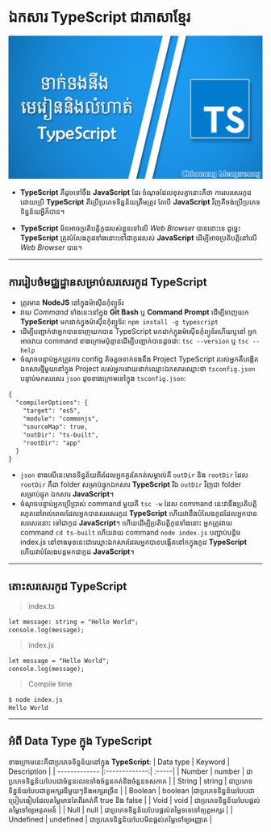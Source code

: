 # ឯកសារ TypeScript ជាភាសាខ្មែរ

![typescript thumbnail](/images/typescript.jpg "TypeScript Tutorial")

- **TypeScript** គឺដូចទៅចឹង **JavaScript** ដែរ ចំណុចដែលខុសគ្នានោះគឺថា ការសរសេរកូដដោយប្រើ **TypeScript** គឺប្រើប្រភេទទិន្នន័យត្រឹមត្រូវ តែបើ **JavaScript** វិញគឺចង់ប្រើប្រភេទទិន្នន័យអ្វីក៏បាន។

- **TypeScript** មិនអាចប្រតិបត្តិកូដរបស់ខ្លួនទៅលើ _Web Browser_ បាននោះទេ ដូច្នេះ **TypeScript** ត្រូវបំលែងកូដទាំងនោះទៅជាកូដរបស់ **JavaScript** ដើម្បីអាចប្រតិបត្តិនៅលើ _Web Browser_ បាន។

---

## ការរៀបចំមជ្ឈដ្ឋានសម្រាប់សរសេរកូដ TypeScript

- ត្រូវមាន **NodeJS** នៅក្នុងម៉ាស៊ីនកុំព្យូទ័រ
- វាយ _Command_ ទាំងនេះនៅក្នុង **Git Bash** ឬ **Command Prompt** ដើម្បីទាញយក **TypeScript** មកដាក់ក្នុងម៉ាស៊ីនកុំព្យូទ័រ: `npm install -g typescript`
- ដើម្បីបញ្ជាក់ថាអ្នកបានទាញយកបាន TypeScript មកដាក់ក្នុងម៉ាស៊ីនកុំព្យូទ័រហើយឬនៅ អ្នកអាចវាយ command ខាងក្រោមប៉ុន្មានដើម្បីបញ្ជាក់បានដូចជា: `tsc --version` ឬ `tsc --help`
- ចំណុចបន្ទាប់អ្នកត្រូវការ config តិចតួចទាក់ទងនឹង Project TypeScript របស់អ្នកគឺបង្កើតឯកសារថ្មីមួយនៅក្នុង Project របស់អ្នកដោយដាក់ឈ្មោះឯកសារឈ្មោះថា `tsconfig.json` បន្ទាប់មកសរសេរ `json` ដូចខាងក្រោមទៅក្នុង `tsconfig.json`:

```
{
  "compilerOptions": {
    "target": "es5",
    "module": "commonjs",
    "sourceMap": true,
    "outDir": "ts-built",
    "rootDir": "app"
  }
}
```

- `json` ខាងលើនេះមានទិន្នន័យពីរដែលអ្នកគួរតែកត់សម្គាល់គឺ `outDir` និង `rootDir` ដែល​ `rootDir` គឺជា folder សម្រាប់ផ្ទុកឯកសារ **TypeScript** រីឯ `outDir` វិញជា folder សម្រាប់ផ្ទុក ឯកសារ **JavaScript**។
- ចំណុចបន្ទាប់អ្នកប្រើប្រាស់ command មួយគឺ `tsc -w` ដែល command នេះវានឹងប្រតិបត្តិរហូតនៅរាល់ពេលដែលអ្នកបានសរសេរកូដ **TypeScript** ហើយវានឹងបំលែងកូដដែលអ្នកបានសរសេរនោះ ទៅជាកូដ **JavaScript**។ ហើយដើម្បីប្រតិបត្តិកូដទាំងនោះ អ្នកត្រូវវាយ command `cd ts-built` ហើយវាយ command `node index.js` បញ្ជាប់បន្តិច index.js នៅខាងមុខនេះជាឈ្មោះឯកសារដែលអ្នកបានបង្កើតនៅកក្នុងកូដ **​TypeScript** ហើយវាបំលែងបន្តមកជាកូដ **JavaScript**។

---

## តោះសរសេរកូដ TypeScript

> index.ts

```
let message: string = "Hello World";
console.log(message);
```

> index.js

```
let message = "Hello World";
console.log(message);
```

> Compile time

```
$ node index.js
Hello World
```

---

## អំពី Data Type ក្នុង TypeScript

ខាងក្រោមនេះគឺជាប្រភេទទិន្នន័យនៅក្នុង **TypeScript**:
| Data type | Keyword | Description |
| ------------- |:-------------:| :-----|
| Number | number | ជាប្រភេទទិន្នន័យបែបជាចំនួនលេខទាំងចំនួនគត់និងចំនួនទសភាគ |
| String | string | ជាប្រភេទទិន្នន័យបែបជាតួអក្សរនីមួយៗនិងអក្សរច្រើន |
| Boolean | boolean |​ ជាប្រភេទទិន្នន័យបែបជាប្រៀបធៀបដែលតម្លៃមានតែពីរគត់គឺ true និង false |
| Void | void | ជាប្រភេទទិន្នន័យបែបផ្តល់តម្លៃទៅឲ្យអនុគមន៍ |
| Null | null | ជាប្រភេទទិន្នន័យបែបផ្តល់តម្លៃទទេទៅឲ្យតួអក្សរ |
| Undefined | undefined | ជាប្រភេទទិន្នន័យបែបមិនផ្តល់តម្លៃទៅឲ្យអញ្ញាត |
